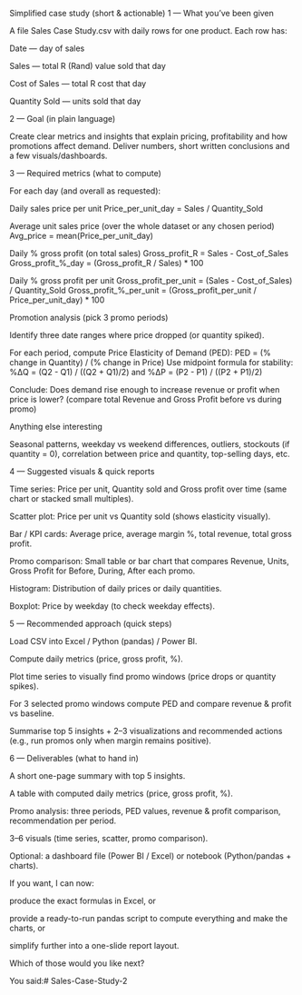 Simplified case study (short & actionable)
1 — What you’ve been given

A file Sales Case Study.csv with daily rows for one product. Each row has:

Date — day of sales

Sales — total R (Rand) value sold that day

Cost of Sales — total R cost that day

Quantity Sold — units sold that day

2 — Goal (in plain language)

Create clear metrics and insights that explain pricing, profitability and how promotions affect demand. Deliver numbers, short written conclusions and a few visuals/dashboards.

3 — Required metrics (what to compute)

For each day (and overall as requested):

Daily sales price per unit
Price_per_unit_day = Sales / Quantity_Sold

Average unit sales price (over the whole dataset or any chosen period)
Avg_price = mean(Price_per_unit_day)

Daily % gross profit (on total sales)
Gross_profit_R = Sales - Cost_of_Sales
Gross_profit_%_day = (Gross_profit_R / Sales) * 100

Daily % gross profit per unit
Gross_profit_per_unit = (Sales - Cost_of_Sales) / Quantity_Sold
Gross_profit_%_per_unit = (Gross_profit_per_unit / Price_per_unit_day) * 100

Promotion analysis (pick 3 promo periods)

Identify three date ranges where price dropped (or quantity spiked).

For each period, compute Price Elasticity of Demand (PED):
PED = (% change in Quantity) / (% change in Price)
Use midpoint formula for stability:
%ΔQ = (Q2 - Q1) / ((Q2 + Q1)/2) and %ΔP = (P2 - P1) / ((P2 + P1)/2)

Conclude: Does demand rise enough to increase revenue or profit when price is lower? (compare total Revenue and Gross Profit before vs during promo)

Anything else interesting

Seasonal patterns, weekday vs weekend differences, outliers, stockouts (if quantity = 0), correlation between price and quantity, top-selling days, etc.

4 — Suggested visuals & quick reports

Time series: Price per unit, Quantity sold and Gross profit over time (same chart or stacked small multiples).

Scatter plot: Price per unit vs Quantity sold (shows elasticity visually).

Bar / KPI cards: Average price, average margin %, total revenue, total gross profit.

Promo comparison: Small table or bar chart that compares Revenue, Units, Gross Profit for Before, During, After each promo.

Histogram: Distribution of daily prices or daily quantities.

Boxplot: Price by weekday (to check weekday effects).

5 — Recommended approach (quick steps)

Load CSV into Excel / Python (pandas) / Power BI.

Compute daily metrics (price, gross profit, %).

Plot time series to visually find promo windows (price drops or quantity spikes).

For 3 selected promo windows compute PED and compare revenue & profit vs baseline.

Summarise top 5 insights + 2–3 visualizations and recommended actions (e.g., run promos only when margin remains positive).

6 — Deliverables (what to hand in)

A short one-page summary with top 5 insights.

A table with computed daily metrics (price, gross profit, %).

Promo analysis: three periods, PED values, revenue & profit comparison, recommendation per period.

3–6 visuals (time series, scatter, promo comparison).

Optional: a dashboard file (Power BI / Excel) or notebook (Python/pandas + charts).

If you want, I can now:

produce the exact formulas in Excel, or

provide a ready-to-run pandas script to compute everything and make the charts, or

simplify further into a one-slide report layout.

Which of those would you like next?

You said:# Sales-Case-Study-2
